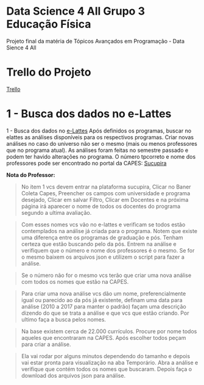 # Data Science 4 All Grupo 3 Educação Física
Projeto final da matéria de Tópicos Avançados em Programação - Data Sience 4 All

# Trello do Projeto
[Trello](https://trello.com/b/GaaLi38O/datascience-grupo-3-educa%C3%A7%C3%A3o-f%C3%ADsica)

# 1 - Busca dos dados no e-Lattes
1 - Busca dos dados no [e-Lattes](http://unb.elattes.com.br "e-lattes")
Após definidos os programas, buscar no elattes as análises disponíveis para os respectivos programas. Criar novas análises no caso do universo não ser o mesmo (mais ou menos professores que no programa atual). As análises foram feitas no semestre passado e podem ter havido alterações no programa. O número tpcorreto e nome dos professores pode ser encontrado no portal da CAPES:
[Sucupira](https://sucupira.capes.gov.br/sucupira/public/consultas/coleta/docente/listaDocente.jsf "Sucupira")

**Nota do Professor:**

 >No item 1 vcs devem entrar na plataforma sucupira, Clicar no Baner Coleta Capes, Preencher os campos com universidade e programa desejado, Clicar em salvar Filtro, Clicar em Docentes e na próxima página irá aparecer o nome de todos os docentes do programa segundo a ultima avaliação.

 >Com esses nomes vcs vão no e-lattes e verificam se todos estão contemplados na análise já criada para o programa. Notem que existe uma diferença entre os programas de graduação e pós. Tenham certeza que estão buscando pelo da pós. Entrem na análise e verifiquem que o número e nome dos professores é o mesmo. Se for o mesmo baixem os arquivos json e utilizem o script para fazer a análise.

 >Se o número não for o mesmo vcs terão que criar uma nova análise com todos os nomes que estão na CAPES.

 >Para criar uma nova análise vcs dão um nome, preferencialmente igual ou parecido ao da pós já existente, definam uma data para análise (2010 a 2017 para manter o padrão) façam uma descrição dizendo do que se trata a análise e que vcs que estão criando. Por ultimo faça a busca pelos nomes.

 >Na base existem cerca de 22.000 currículos. Procure por nome todos aqueles que encontraram na CAPES. Após escolher todos peçam para criar a análise.

 >Ela vai rodar por alguns minutos dependendo do tamanho e depois vai estar pronta para visualização na aba Temporário. Abra a análise e verifique que contém todos os nomes que buscaram. Depois faça o download dos arquivos json para análise.

